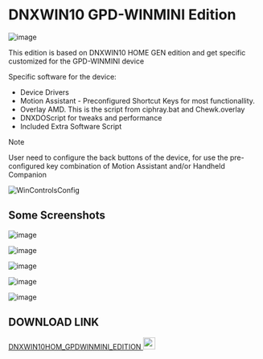 # DNXWIN10 GPD-WINMINI Edition

![image](https://github.com/user-attachments/assets/6b24fd06-e331-44dd-81f8-fb297cd98c2b)

This edition is based on DNXWIN10 HOME GEN edition and get specific customized for the GPD-WINMINI device

Specific software for the device:

- Device Drivers
- Motion Assistant - Preconfigured Shortcut Keys for most functionallity.
- Overlay AMD. This is the script from ciphray.bat and Chewk.overlay
- DNXDOScript for tweaks and performance
- Included Extra Software Script

>[!NOTE]
>User need to configure the back buttons of the device, for use the pre-configured key combination of Motion Assistant and/or Handheld Companion

![WinControlsConfig](https://github.com/user-attachments/assets/76506d64-478c-48bc-b7b6-eab068fc88d3)

## Some Screenshots

![image](https://github.com/user-attachments/assets/a28cad0d-48e6-4fcd-b011-1ac233e2d759)

![image](https://github.com/user-attachments/assets/4c00f8be-8550-42ad-a8c3-d924de86f535)

![image](https://github.com/user-attachments/assets/71df9541-1d7f-4472-9671-18329da3cb17)

![image](https://github.com/user-attachments/assets/a00166c1-3705-4ba2-a717-d85238cf6ed6)

![image](https://github.com/user-attachments/assets/49468cc1-e881-413a-ae33-2dd17c7cf19e)


## DOWNLOAD LINK

[DNXWIN10HOM_GPDWINMINI_EDITION <img src="https://github.com/Deen0X/DNXWIN/assets/3720302/83d20043-648a-474f-800b-bf1d0be06424" width="24">](https://t.me/PCMasterRacePortable/668277/717881)
